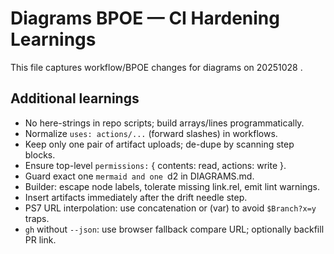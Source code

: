 # Diagrams BPOE — CI Hardening Learnings

This file captures workflow/BPOE changes for diagrams on 
20251028
.

## Additional learnings
- No here-strings in repo scripts; build arrays/lines programmatically.
- Normalize `uses: actions/...` (forward slashes) in workflows.
- Keep only one pair of artifact uploads; de-dupe by scanning step blocks.
- Ensure top-level `permissions:` { contents: read, actions: write }.
- Guard exact one ```mermaid and one ```d2 in DIAGRAMS.md.
- Builder: escape node labels, tolerate missing link.rel, emit lint warnings.
- Insert artifacts immediately after the drift needle step.
- PS7 URL interpolation: use concatenation or $($var) to avoid `$Branch?x=y` traps.
- `gh` without `--json`: use browser fallback compare URL; optionally backfill PR link.
